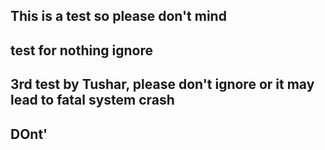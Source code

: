 ## This is a test so please don't mind
## test for nothing ignore
## 3rd test by Tushar, please don't ignore or it may lead to fatal system crash 
## DOnt'
